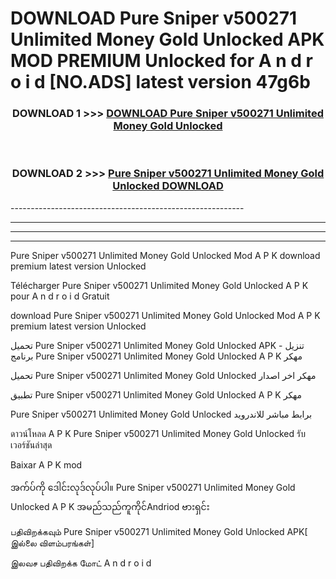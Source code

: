 # DOWNLOAD Pure Sniper v500271 Unlimited Money Gold Unlocked  APK MOD PREMIUM Unlocked for A n d r o i d [NO.ADS] latest version 47g6b 



<div align="center">

<h3>DOWNLOAD 1 >>> <a href="https://getmod2.web.app/?judul=Pure Sniper v500271 Unlimited Money Gold Unlocked ">DOWNLOAD Pure Sniper v500271 Unlimited Money Gold Unlocked </a></h3><br>

<h3>DOWNLOAD 2 >>> <a href="https://getmod2.web.app/?judul=Pure Sniper v500271 Unlimited Money Gold Unlocked ">Pure Sniper v500271 Unlimited Money Gold Unlocked  DOWNLOAD </a></h3>

</div>
----------------------------------------------------------

----------------------------------------------------------

----------------------------------------------------------

----------------------------------------------------------

Pure Sniper v500271 Unlimited Money Gold Unlocked  Mod A P K download premium latest version Unlocked

Télécharger Pure Sniper v500271 Unlimited Money Gold Unlocked  A P K pour A n d r o i d Gratuit

download Pure Sniper v500271 Unlimited Money Gold Unlocked  Mod A P K premium latest version Unlocked

تحميل Pure Sniper v500271 Unlimited Money Gold Unlocked  APK - تنزيل برنامج Pure Sniper v500271 Unlimited Money Gold Unlocked  A P K مهكر

تحميل Pure Sniper v500271 Unlimited Money Gold Unlocked  مهكر اخر اصدار

تطبيق Pure Sniper v500271 Unlimited Money Gold Unlocked  A P K مهكر

Pure Sniper v500271 Unlimited Money Gold Unlocked  برابط مباشر للاندرويد

ดาวน์โหลด A P K Pure Sniper v500271 Unlimited Money Gold Unlocked  รับเวอร์ชันล่าสุด

Baixar A P K mod

အက်ပ်ကို ဒေါင်းလုဒ်လုပ်ပါ။ Pure Sniper v500271 Unlimited Money Gold Unlocked  A P K အမည်သည်ကူကိုင်Andriod ဗားရှင်း

பதிவிறக்கவும் Pure Sniper v500271 Unlimited Money Gold Unlocked  APK[ இல்லை விளம்பரங்கள்] 
 
இலவச பதிவிறக்க மோட் A n d r o i d



